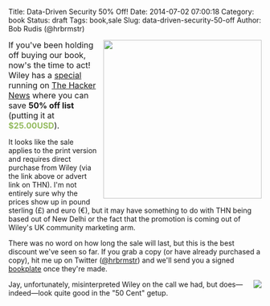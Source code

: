 Title: Data-Driven Security 50% Off!
Date: 2014-07-02 07:00:18
Category: book
Status: draft
Tags: book,sale
Slug: data-driven-security-50-off
Author: Bob Rudis (@hrbrmstr)

<a class="mag" href="http://media.wiley.com/assets/7255/27/Data-Driven_Security-jacket.jpeg"><img style="max-width:100%; padding-left:10px; float:right" width="315" src="http://media.wiley.com/assets/7255/27/Data-Driven_Security-jacket.jpeg"/></a>

<span style="font-size:115%">If you've been holding off buying our book, now's the time to act! Wiley has a [special](http://www.wiley.com/WileyCDA/Section/id-822240.html) running on [The Hacker News](http://thehackernews.com/) where you can save **50% off list** (putting it at <span style="color:#94bb5f;font-weight:bold">$25.00USD</span>).</span>

It looks like the sale applies to the print version and requires direct purchase from Wiley (via the link above or advert link on THN). I'm not entirely sure why the prices show up in pound sterling (£) and euro (€), but it may have something to do with THN being based out of New Delhi or the fact that the promotion is coming out of Wiley's UK community marketing arm.

There was no word on how long the sale will last, but this is the best discount we've seen so far. If you grab a copy (or have already purchased a copy), hit me up on Twitter ([@hrbrmstr](http://twitter.com/hrbrmstr)) and we'll send you a signed [bookplate](http://en.wikipedia.org/wiki/Bookplate) once they're made.
<div style="clear:both"></div>
<img align="right" src="http://datadrivensecurity.info/blog/images/2014/06/jaycent.png">Jay, unfortunately, misinterpreted Wiley on the call we had, but does&mdash;indeed&mdash;look quite good in the "50 Cent" getup.
<div style="clear:both"></div>

